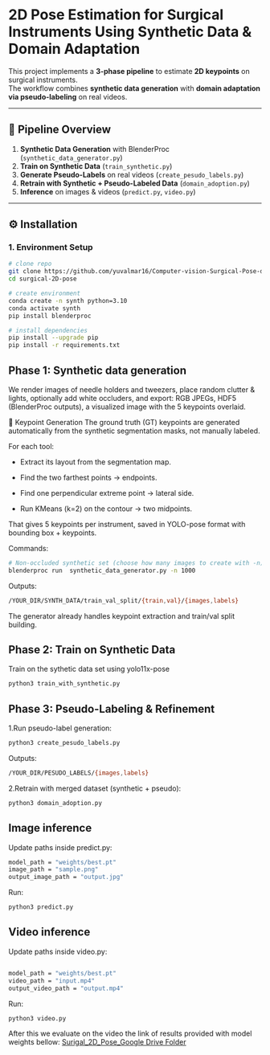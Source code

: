 
# 2D Pose Estimation for Surgical Instruments Using Synthetic Data & Domain Adaptation

This project implements a **3-phase pipeline** to estimate **2D keypoints** on surgical instruments.  
The workflow combines **synthetic data generation** with **domain adaptation via pseudo-labeling** on real videos.

---

## 📌 Pipeline Overview
1. **Synthetic Data Generation** with BlenderProc (`synthetic_data_generator.py`)
2. **Train on Synthetic Data** (`train_synthetic.py`)
3. **Generate Pseudo-Labels** on real videos (`create_pesudo_labels.py`)
4. **Retrain with Synthetic + Pseudo-Labeled Data** (`domain_adoption.py`)
5. **Inference** on images & videos (`predict.py`, `video.py`)

---

## ⚙️ Installation

### 1. Environment Setup
```bash
# clone repo
git clone https://github.com/yuvalmar16/Computer-vision-Surgical-Pose-detection-project.git
cd surgical-2D-pose

# create environment
conda create -n synth python=3.10
conda activate synth
pip install blenderproc

# install dependencies
pip install --upgrade pip
pip install -r requirements.txt
```
## Phase 1: Synthetic data generation
We render images of needle holders and tweezers, place random clutter & lights, optionally add white occluders, and export:
RGB JPEGs, HDF5 (BlenderProc outputs),
a visualized image with the 5 keypoints overlaid.

🔹 Keypoint Generation
The ground truth (GT) keypoints are generated automatically from the synthetic segmentation masks, not manually labeled.

For each tool:

- Extract its layout from the segmentation map.

- Find the two farthest points → endpoints.

- Find one perpendicular extreme point → lateral side.

- Run KMeans (k=2) on the contour → two midpoints.

That gives 5 keypoints per instrument, saved in YOLO-pose format with bounding box + keypoints.

Commands:
```bash
# Non-occluded synthetic set (choose how many images to create with -n)
blenderproc run  synthetic_data_generator.py -n 1000
```

Outputs:
```bash
/YOUR_DIR/SYNTH_DATA/train_val_split/{train,val}/{images,labels}
```
The generator already handles keypoint extraction and train/val split building.


## Phase 2: Train on Synthetic Data
Train on the sythetic data set using yolo11x-pose
```bash
python3 train_with_synthetic.py
```

## Phase 3: Pseudo-Labeling & Refinement
1.Run pseudo-label generation:
```bash
python3 create_pesudo_labels.py
```
Outputs:
```bash
/YOUR_DIR/PESUDO_LABELS/{images,labels}
```
2.Retrain with merged dataset (synthetic + pseudo):

```bash
python3 domain_adoption.py

```


## Image inference

Update paths inside predict.py:
```bash
model_path = "weights/best.pt"
image_path = "sample.png"
output_image_path = "output.jpg"
```

Run:
```bash
python3 predict.py
```



## Video inference

Update paths inside video.py:
```bash

model_path = "weights/best.pt"
video_path = "input.mp4"
output_video_path = "output.mp4"
```

Run:
```bash
python3 video.py

```
After this we evaluate on the video the link of results provided with model weights bellow:
[Surigal_2D_Pose_Google Drive Folder](https://drive.google.com/drive/folders/1B4zjFWaf5tngw3oOqnTNtEHWG6FRDidf?usp=sharing)
